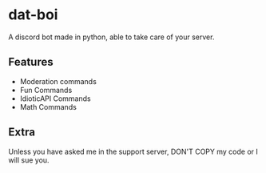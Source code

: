 # dat-boi
A discord bot made in python, able to take care of your server.



## Features

* Moderation commands
* Fun Commands
* IdioticAPI Commands
* Math Commands 


## Extra
Unless you have asked me in the support server, DON'T COPY my code or I will sue you.
